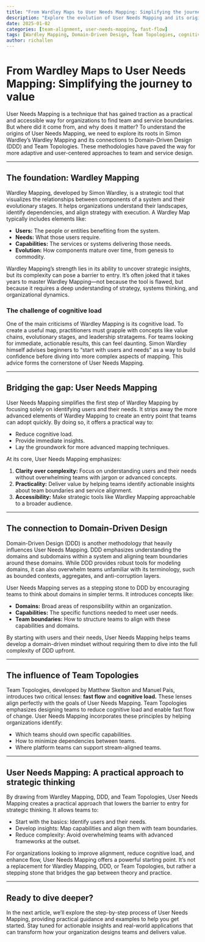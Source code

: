 ```yaml
---
title: "From Wardley Maps to User Needs Mapping: Simplifying the journey to value"
description: "Explore the evolution of User Needs Mapping and its origins in Wardley Mapping and Domain-Driven Design."
date: 2025-01-02
categories: [team-alignment, user-needs-mapping, fast-flow]
tags: [Wardley Mapping, Domain-Driven Design, Team Topologies, cognitive load, organizational design]
author: richallen
---
```


# From Wardley Maps to User Needs Mapping: Simplifying the journey to value

User Needs Mapping is a technique that has gained traction as a practical and accessible way for organizations to find team and service boundaries. But where did it come from, and why does it matter? To understand the origins of User Needs Mapping, we need to explore its roots in Simon Wardley’s Wardley Mapping and its connections to Domain-Driven Design (DDD) and Team Topologies. These methodologies have paved the way for more adaptive and user-centered approaches to team and service design.

---

## The foundation: Wardley Mapping

Wardley Mapping, developed by Simon Wardley, is a strategic tool that visualizes the relationships between components of a system and their evolutionary stages. It helps organizations understand their landscapes, identify dependencies, and align strategy with execution. A Wardley Map typically includes elements like:
- **Users:** The people or entities benefiting from the system.
- **Needs:** What those users require.
- **Capabilities:** The services or systems delivering those needs.
- **Evolution:** How components mature over time, from genesis to commodity.

Wardley Mapping’s strength lies in its ability to uncover strategic insights, but its complexity can pose a barrier to entry. It’s often joked that it takes years to master Wardley Mapping—not because the tool is flawed, but because it requires a deep understanding of strategy, systems thinking, and organizational dynamics.

### The challenge of cognitive load

One of the main criticisms of Wardley Mapping is its cognitive load. To create a useful map, practitioners must grapple with concepts like value chains, evolutionary stages, and leadership stratagems. For teams looking for immediate, actionable results, this can feel daunting. Simon Wardley himself advises beginners to “start with users and needs” as a way to build confidence before diving into more complex aspects of mapping. This advice forms the cornerstone of User Needs Mapping.

---

## Bridging the gap: User Needs Mapping

User Needs Mapping simplifies the first step of Wardley Mapping by focusing solely on identifying users and their needs. It strips away the more advanced elements of Wardley Mapping to create an entry point that teams can adopt quickly. By doing so, it offers a practical way to:
- Reduce cognitive load.
- Provide immediate insights.
- Lay the groundwork for more advanced mapping techniques.

At its core, User Needs Mapping emphasizes:
1. **Clarity over complexity:** Focus on understanding users and their needs without overwhelming teams with jargon or advanced concepts.
2. **Practicality:** Deliver value by helping teams identify actionable insights about team boundaries and service alignment.
3. **Accessibility:** Make strategic tools like Wardley Mapping approachable to a broader audience.

---

## The connection to Domain-Driven Design

Domain-Driven Design (DDD) is another methodology that heavily influences User Needs Mapping. DDD emphasizes understanding the domains and subdomains within a system and aligning team boundaries around these domains. While DDD provides robust tools for modeling domains, it can also overwhelm teams unfamiliar with its terminology, such as bounded contexts, aggregates, and anti-corruption layers.

User Needs Mapping serves as a stepping stone to DDD by encouraging teams to think about domains in simpler terms. It introduces concepts like:
- **Domains:** Broad areas of responsibility within an organization.
- **Capabilities:** The specific functions needed to meet user needs.
- **Team boundaries:** How to structure teams to align with these capabilities and domains.

By starting with users and their needs, User Needs Mapping helps teams develop a domain-driven mindset without requiring them to dive into the full complexity of DDD upfront.

---

## The influence of Team Topologies

Team Topologies, developed by Matthew Skelton and Manuel Pais, introduces two critical lenses: **fast flow** and **cognitive load.** These lenses align perfectly with the goals of User Needs Mapping. Team Topologies emphasizes designing teams to reduce cognitive load and enable fast flow of change. User Needs Mapping incorporates these principles by helping organizations identify:
- Which teams should own specific capabilities.
- How to minimize dependencies between teams.
- Where platform teams can support stream-aligned teams.

---

## User Needs Mapping: A practical approach to strategic thinking

By drawing from Wardley Mapping, DDD, and Team Topologies, User Needs Mapping creates a practical approach that lowers the barrier to entry for strategic thinking. It allows teams to:
- Start with the basics: Identify users and their needs.
- Develop insights: Map capabilities and align them with team boundaries.
- Reduce complexity: Avoid overwhelming teams with advanced frameworks at the outset.

For organizations looking to improve alignment, reduce cognitive load, and enhance flow, User Needs Mapping offers a powerful starting point. It’s not a replacement for Wardley Mapping, DDD, or Team Topologies, but rather a stepping stone that bridges the gap between theory and practice.

---

## Ready to dive deeper?

In the next article, we’ll explore the step-by-step process of User Needs Mapping, providing practical guidance and examples to help you get started. Stay tuned for actionable insights and real-world applications that can transform how your organization designs teams and delivers value.

